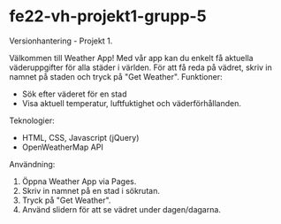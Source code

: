 # fe22-vh-projekt1-grupp-5
Versionhantering - Projekt 1.

Välkommen till Weather App! Med vår app kan du enkelt få aktuella väderuppgifter för alla städer i världen. För att få reda på vädret, skriv in namnet på staden och tryck på "Get Weather". 
Funktioner: 
- Sök efter väderet för en stad
- Visa aktuell temperatur, luftfuktighet och väderförhållanden.

Teknologier:
- HTML, CSS, Javascript (jQuery)
- OpenWeatherMap API

Användning: 
1. Öppna Weather App via Pages.
2. Skriv in namnet på en stad i sökrutan.
3. Tryck på "Get Weather".
4. Använd slidern för att se vädret under dagen/dagarna.

